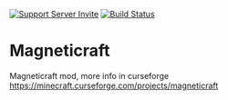 [![Support Server Invite](https://img.shields.io/badge/Join-Magneticraft-7289DA.svg?style=flat-square)](https://discord.gg/EhYbA97) [![Build Status](https://travis-ci.org/Magneticraft-Team/Magneticraft.svg?branch=kt1.9)](https://travis-ci.org/Magneticraft-Team/Magneticraft)

# Magneticraft
Magneticraft mod, more info in curseforge https://minecraft.curseforge.com/projects/magneticraft
